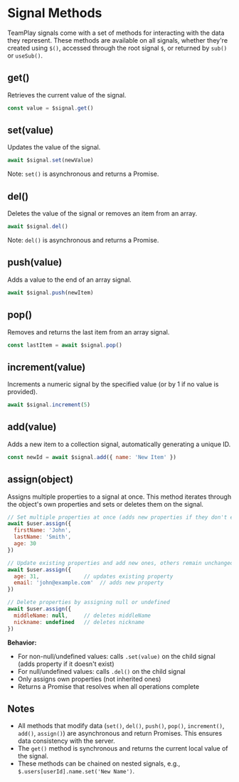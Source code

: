 # Signal Methods

TeamPlay signals come with a set of methods for interacting with the data they represent. These methods are available on all signals, whether they're created using `$()`, accessed through the root signal `$`, or returned by `sub()` or `useSub()`.

## get()

Retrieves the current value of the signal.

```javascript
const value = $signal.get()
```

## set(value)

Updates the value of the signal.

```javascript
await $signal.set(newValue)
```

Note: `set()` is asynchronous and returns a Promise.

## del()

Deletes the value of the signal or removes an item from an array.

```javascript
await $signal.del()
```

Note: `del()` is asynchronous and returns a Promise.

## push(value)

Adds a value to the end of an array signal.

```javascript
await $signal.push(newItem)
```

## pop()

Removes and returns the last item from an array signal.

```javascript
const lastItem = await $signal.pop()
```

## increment(value)

Increments a numeric signal by the specified value (or by 1 if no value is provided).

```javascript
await $signal.increment(5)
```

## add(value)

Adds a new item to a collection signal, automatically generating a unique ID.

```javascript
const newId = await $signal.add({ name: 'New Item' })
```

## assign(object)

Assigns multiple properties to a signal at once. This method iterates through the object's own properties and sets or deletes them on the signal.

```javascript
// Set multiple properties at once (adds new properties if they don't exist)
await $user.assign({
  firstName: 'John',
  lastName: 'Smith',
  age: 30
})

// Update existing properties and add new ones, others remain unchanged
await $user.assign({
  age: 31,              // updates existing property
  email: 'john@example.com'  // adds new property
})

// Delete properties by assigning null or undefined
await $user.assign({
  middleName: null,     // deletes middleName
  nickname: undefined   // deletes nickname
})
```

**Behavior:**
- For non-null/undefined values: calls `.set(value)` on the child signal (adds property if it doesn't exist)
- For null/undefined values: calls `.del()` on the child signal
- Only assigns own properties (not inherited ones)
- Returns a Promise that resolves when all operations complete

## Notes

- All methods that modify data (`set()`, `del()`, `push()`, `pop()`, `increment()`, `add()`, `assign()`) are asynchronous and return Promises. This ensures data consistency with the server.
- The `get()` method is synchronous and returns the current local value of the signal.
- These methods can be chained on nested signals, e.g., `$.users[userId].name.set('New Name')`.
